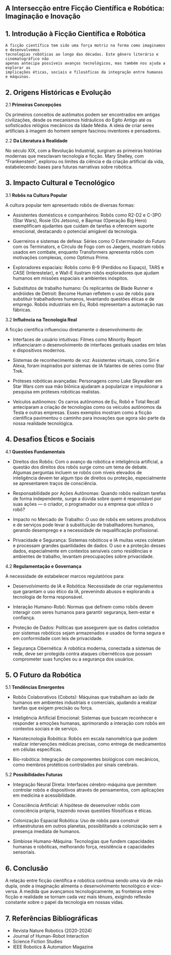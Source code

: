 ## A Intersecção entre Ficção Científica e Robótica: Imaginação e Inovação 
## 1. Introdução à Ficção Científica e Robótica
    A ficção científica tem sido uma força motriz na forma como imaginamos e desenvolvemos
    tecnologias robóticas ao longo das décadas. Este gênero literário e cinematográfico não
    apenas antecipa possíveis avanços tecnológicos, mas também nos ajuda a explorar as
    implicações éticas, sociais e filosóficas da integração entre humanos e máquinas.
## 2. Origens Históricas e Evolução
2.1 **Primeiras Concepções**

  Os primeiros conceitos de autômatos podem ser encontrados em antigas civilizações,
  desde os mecanismos hidráulicos do Egito Antigo até os sofisticados relógios mecânicos da
  Idade Média. A ideia de criar seres artificiais à imagem do homem sempre fascinou
  inventores e pensadores.

2.2 **Da Literatura à Realidade**

  No século XIX, com a Revolução Industrial, surgiram as primeiras histórias modernas que
  mesclavam tecnologia e ficção. Mary Shelley, com "Frankenstein", explorou os limites da
  ciência e da criação artificial da vida, estabelecendo bases para futuras narrativas sobre
  robótica.

## 3. Impacto Cultural e Tecnológico
3.1 **Robôs na Cultura Popular**

  A cultura popular tem apresentado robôs de diversas formas:

  - Assistentes domésticos e companheiros: Robôs como R2-D2 e C-3PO (Star
    Wars), Rosie (Os Jetsons), e Baymax (Operação Big Hero) exemplificam ajudantes
    que cuidam de tarefas e oferecem suporte emocional, destacando o potencial
    amigável da tecnologia.

  - Guerreiros e sistemas de defesa: Séries como O Exterminador do Futuro com os
    Terminators, e Círculo de Fogo com os Jaegers, mostram robôs usados em
    combate, enquanto Transformers apresenta robôs com motivações complexas, como
    Optimus Prime.

  - Exploradores espaciais: Robôs como B-9 (Perdidos no Espaço), TARS e CASE
    (Interestelar), e Wall-E ilustram robôs exploradores que ajudam humanos em
    missões espaciais e ambientes inóspitos.

  - Substitutos de trabalho humano: Os replicantes de Blade Runner e andróides de
    Detroit: Become Human refletem o uso de robôs para substituir trabalhadores
    humanos, levantando questões éticas e de emprego. Robôs industriais em Eu, Robô
    representam a automação nas fábricas.

3.2 **Influência na Tecnologia Real**

  A ficção científica influenciou diretamente o desenvolvimento de:

  - Interfaces de usuário intuitivas: Filmes como Minority Report influenciaram o
     desenvolvimento de interfaces gestuais usadas em telas e dispositivos modernos.

  - Sistemas de reconhecimento de voz: Assistentes virtuais, como Siri e Alexa, foram
    inspirados por sistemas de IA falantes de séries como Star Trek.
            
  - Próteses robóticas avançadas: Personagens como Luke Skywalker em Star Wars
     com sua mão biônica ajudaram a popularizar e impulsionar a pesquisa em próteses
    robóticas realistas.

  - Veículos autônomos: Os carros autônomos de Eu, Robô e Total Recall anteciparam
    a criação de tecnologias como os veículos autônomos da Tesla e outras empresas.
    Esses exemplos mostram como a ficção científica pavimentou o caminho para inovações
    que agora são parte da nossa realidade tecnológica.
## 4. Desafios Éticos e Sociais
4.1 **Questões Fundamentais**

  - Direitos dos Robôs: Com o avanço da robótica e inteligência artificial, a questão
    dos direitos dos robôs surge como um tema de debate. Algumas perguntas incluem
    se robôs com níveis elevados de inteligência devem ter algum tipo de direitos ou
    proteção, especialmente se apresentarem traços de consciência.

  - Responsabilidade por Ações Autônomas: Quando robôs realizam tarefas de
    forma independente, surge a dúvida sobre quem é responsável por suas ações — o
    criador, o programador ou a empresa que utiliza o robô?

  - Impacto no Mercado de Trabalho: O uso de robôs em setores produtivos e de
    serviços pode levar à substituição de trabalhadores humanos, gerando desemprego
    e a necessidade de requalificação profissional.

  - Privacidade e Segurança: Sistemas robóticos e IA muitas vezes coletam e
    processam grandes quantidades de dados. O uso e a proteção desses dados,
    especialmente em contextos sensíveis como residências e ambientes de trabalho,
    levantam preocupações sobre privacidade.

4.2 **Regulamentação e Governança**

  A necessidade de estabelecer marcos regulatórios para:

  - Desenvolvimento de IA e Robótica: Necessidade de criar regulamentos que
    garantam o uso ético da IA, prevenindo abusos e explorando a tecnologia de forma
    responsável.

  - Interação Humano-Robô: Normas que definem como robôs devem interagir com
    seres humanos para garantir segurança, bem-estar e confiança.

  - Proteção de Dados: Políticas que assegurem que os dados coletados por sistemas
    robóticos sejam armazenados e usados de forma segura e em conformidade com
    leis de privacidade.

  - Segurança Cibernética: A robótica moderna, conectada a sistemas de rede, deve
    ser protegida contra ataques cibernéticos que possam comprometer suas funções
    ou a segurança dos usuários.
## 5. O Futuro da Robótica
5.1 **Tendências Emergentes**

  - Robôs Colaborativos (Cobots): Máquinas que trabalham ao lado de humanos em
    ambientes industriais e comerciais, ajudando a realizar tarefas que exigem precisão
    ou força.

  - Inteligência Artificial Emocional: Sistemas que buscam reconhecer e responder a
    emoções humanas, aprimorando a interação com robôs em contextos sociais e de
    serviço.

  - Nanotecnologia Robótica: Robôs em escala nanométrica que podem realizar
    intervenções médicas precisas, como entrega de medicamentos em células
    específicas.

  - Bio-robótica: Integração de componentes biológicos com mecânicos, como
    membros protéticos controlados por sinais cerebrais.

5.2 **Possibilidades Futuras**

 - Integração Neural Direta: Interfaces cérebro-máquina que permitem controlar robôs
     e dispositivos através de pensamentos, com aplicações em medicina e
    acessibilidade.

  - Consciência Artificial: A hipótese de desenvolver robôs com consciência própria,
    trazendo novas questões filosóficas e éticas.

  - Colonização Espacial Robótica: Uso de robôs para construir infraestruturas em
    outros planetas, possibilitando a colonização sem a presença imediata de humanos.

  - Simbiose Humano-Máquina: Tecnologias que fundem capacidades humanas e
    robóticas, melhorando força, resistência e capacidades sensoriais.
## 6. Conclusão
  A relação entre ficção científica e robótica continua sendo uma via de mão dupla, onde a
  imaginação alimenta o desenvolvimento tecnológico e vice-versa. À medida que avançamos
  tecnologicamente, as fronteiras entre ficção e realidade se tornam cada vez mais tênues,
  exigindo reflexão constante sobre o papel da tecnologia em nossas vidas.
## 7. Referências Bibliográficas
  - Revista Nature Robotics (2020-2024)
  - Journal of Human-Robot Interaction
  - Science Fiction Studies
  - IEEE Robotics & Automation Magazine